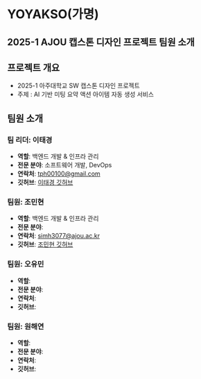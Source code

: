 # YOYAKSO(가명)

## 2025-1 AJOU 캡스톤 디자인 프로젝트 팀원 소개

## 프로젝트 개요
- 2025-1 아주대학교 SW 캡스톤 디자인 프로젝트
- 주제 : AI 기반 미팅 요약 액션 아이템 자동 생성 서비스

## 팀원 소개

### 팀 리더: 이태경
- **역할**: 백엔드 개발 & 인프라 관리
- **전문 분야**: 소프트웨어 개발, DevOps
- **연락처**: tph00100@gmail.com
- **깃허브**: [이태경 깃허브](https://github.com/tph00300)

### 팀원: 조민현
- **역할**: 백엔드 개발 & 인프라 관리
- **전문 분야**: 
- **연락처**: simh3077@ajou.ac.kr
- **깃허브**: [조민현 깃허브](https://github.com/Jayfunf)

### 팀원: 오유민
- **역할**: 
- **전문 분야**:
- **연락처**:
- **깃허브**: 

### 팀원: 원해연
- **역할**: 
- **전문 분야**: 
- **연락처**: 
- **깃허브**: 